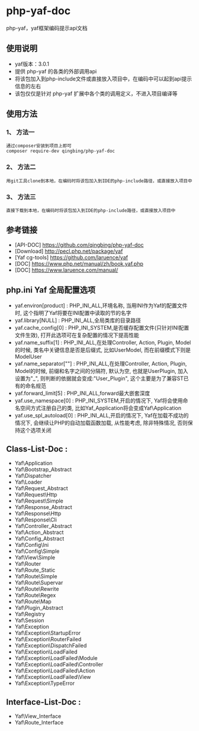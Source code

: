 # php-yaf-doc
php-yaf，yaf框架编码提示api文档


## 使用说明
- yaf版本：3.0.1
- 提供 php-yaf 的各类的外部调用api
- 将该包加入到php-include文件或直接放入项目中，在编码中可以起到api提示信息的左右
- 该包仅仅是针对 php-yaf 扩展中各个类的调用定义，不进入项目编译等


## 使用方法
### 1、 方法一
```text
通过composer安装到项目上即可
composer require-dev qingbing/php-yaf-doc
```

### 2、 方法二
```text
用git工具clone到本地，在编码时将该包加入到IDE的php-include路径，或直接放入项目中
```

### 3、 方法三
```text
直接下载到本地，在编码时将该包加入到IDE的php-include路径，或直接放入项目中
```

## 参考链接
- [API-DOC] https://github.com/qingbing/php-yaf-doc
- [Download] http://pecl.php.net/package/yaf
- [Yaf cg-tools] https://github.com/laruence/yaf
- [DOC] https://www.php.net/manual/zh/book.yaf.php
- [DOC] https://www.laruence.com/manual/

## php.ini Yaf 全局配置选项
- yaf.environ[product] : PHP_INI_ALL,环境名称, 当用INI作为Yaf的配置文件时, 这个指明了Yaf将要在INI配置中读取的节的名字
- yaf.library[NULL] : PHP_INI_ALL,全局类库的目录路径
- yaf.cache_config[0] : PHP_INI_SYSTEM,是否缓存配置文件(只针对INI配置文件生效), 打开此选项可在复杂配置的情况下提高性能
- yaf.name_suffix[1] : PHP_INI_ALL,在处理Controller, Action, Plugin, Model的时候, 类名中关键信息是否是后缀式, 比如UserModel, 而在前缀模式下则是ModelUser
- yaf.name_separator[""] : PHP_INI_ALL,在处理Controller, Action, Plugin, Model的时候, 前缀和名字之间的分隔符, 默认为空, 也就是UserPlugin, 加入设置为"_", 则判断的依据就会变成:"User_Plugin", 这个主要是为了兼容ST已有的命名规范
- yaf.forward_limit[5] : PHP_INI_ALL,forward最大嵌套深度
- yaf.use_namespace[0] : PHP_INI_SYSTEM,开启的情况下, Yaf将会使用命名空间方式注册自己的类, 比如Yaf_Application将会变成Yaf\Application
- yaf.use_spl_autoload[0] : PHP_INI_ALL,开启的情况下, Yaf在加载不成功的情况下, 会继续让PHP的自动加载函数加载, 从性能考虑, 除非特殊情况, 否则保持这个选项关闭

## Class-List-Doc : 
- Yaf\Application
- Yaf\Bootstrap_Abstract
- Yaf\Dispatcher
- Yaf\Loader
- Yaf\Request_Abstract
- Yaf\Request\Http
- Yaf\Request\Simple
- Yaf\Response_Abstract
- Yaf\Response\Http
- Yaf\Response\Cli
- Yaf\Controller_Abstract
- Yaf\Action_Abstract
- Yaf\Config_Abstract
- Yaf\Config\Ini
- Yaf\Config\Simple
- Yaf\View\Simple
- Yaf\Router
- Yaf\Route_Static
- Yaf\Route\Simple
- Yaf\Route\Supervar
- Yaf\Route\Rewrite
- Yaf\Route\Regex
- Yaf\Route\Map
- Yaf\Plugin_Abstract
- Yaf\Registry
- Yaf\Session
- Yaf\Exception
- Yaf\Exception\StartupError
- Yaf\Exception\RouterFailed
- Yaf\Exception\DispatchFailed
- Yaf\Exception\LoadFailed
- Yaf\Exception\LoadFailed\Module
- Yaf\Exception\LoadFailed\Controller
- Yaf\Exception\LoadFailed\Action
- Yaf\Exception\LoadFailed\View
- Yaf\Exception\TypeError



## Interface-List-Doc : 
- Yaf\View_Interface
- Yaf\Route_Interface